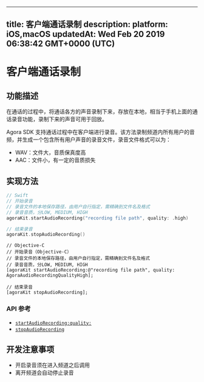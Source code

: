 
---
title: 客户端通话录制
description: 
platform: iOS,macOS
updatedAt: Wed Feb 20 2019 06:38:42 GMT+0000 (UTC)
---
# 客户端通话录制
## 功能描述

在通话的过程中，将通话各方的声音录制下来，存放在本地，相当于手机上面的通话录音功能，录制下来的声音可用于回放。

Agora SDK 支持通话过程中在客户端进行录音。该方法录制频道内所有用户的音频，并生成一个包含所有用户声音的录音文件，录音文件格式可以为：

- WAV：文件大，音质保真度高
- AAC：文件小，有一定的音质损失

## 实现方法

```swift
// Swift
// 开始录音
// 录音文件的本地保存路径，由用户自行指定，需精确到文件名及格式
// 录音音质，分LOW, MEDIUM, HIGH
agoraKit.startAudioRecording("recording file path", quality: .high)

// 结束录音
agoraKit.stopAudioRecording()
```

```oc
// Objective-C
// 开始录音（Objective-C）
// 录音文件的本地保存路径，由用户自行指定，需精确到文件名及格式
// 录音音质，分LOW, MEDIUM, HIGH
[agoraKit startAudioRecording:@"recording file path", quality: AgoraAudioRecordingQualityHigh];

// 结束录音
[agoraKit stopAudioRecording];
```

### API 参考

- [`startAudioRecording:quality:`](https://docs.agora.io/cn/Interactive%20Broadcast/API%20Reference/oc/Classes/AgoraRtcEngineKit.html#//api/name/startAudioRecording:quality:)
- [`stopAudioRecording`](https://docs.agora.io/cn/Interactive%20Broadcast/API%20Reference/oc/Classes/AgoraRtcEngineKit.html#//api/name/stopAudioRecording)

## 开发注意事项

- 开启录音须在进入频道之后调用
- 离开频道会自动停止录音

